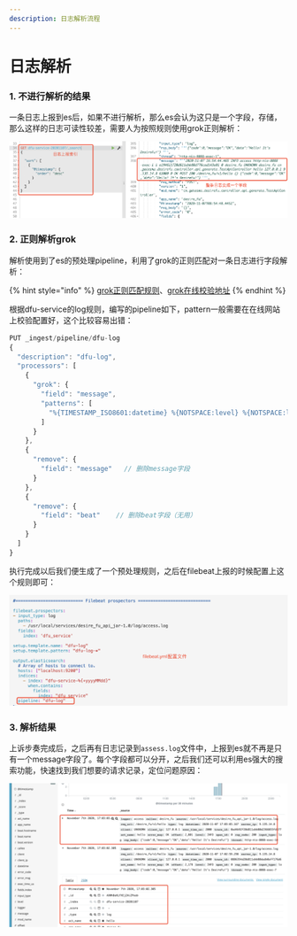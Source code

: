 ```yaml
---
description: 日志解析流程
---
```


# 日志解析

### 1. 不进行解析的结果

一条日志上报到es后，如果不进行解析，那么es会认为这只是一个字段，存储，那么这样的日志可读性较差，需要人为按照规则使用grok正则解析：

![&#x5982;&#x679C;&#x4E0D;&#x8FDB;&#x884C;&#x89E3;&#x6790;&#x7684;&#x7ED3;&#x679C;&#xFF0C;&#x53EF;&#x8BFB;&#x6027;&#x8F83;&#x5DEE;](../../.gitbook/assets/image.png)

### 2. 正则解析grok

解析使用到了es的预处理pipeline，利用了grok的正则匹配对一条日志进行字段解析：

{% hint style="info" %}
[grok正则匹配规则](https://github.com/elastic/logstash/blob/v1.4.2/patterns/grok-patterns)、[grok在线校验地址](https://grokdebug.herokuapp.com/)
{% endhint %}

根据dfu-service的log规则，编写的pipeline如下，pattern一般需要在在线网站上校验配置好，这个比较容易出错：

```javascript
PUT _ingest/pipeline/dfu-log
{
  "description": "dfu-log",
  "processors": [
    {
      "grok": {
        "field": "message",
        "patterns": [
          "%{TIMESTAMP_ISO8601:datetime} %{NOTSPACE:level} %{NOTSPACE:logger} %{NOTSPACE:thread} %{NOTSPACE:version} %{NOTSPACE:trace_id} %{NOTSPACE:span_id} %{NOTSPACE:app_name} %{NOTSPACE:client} %{NOTSPACE:callee} %{NOTSPACE:mod_name} %{NOTSPACE:act_name} %{IP:client_ip} %{IP:server_ip} %{NOTSPACE:exec_time_us} %{NOTSPACE:error_code} %{NOTSPACE:error_msg} %{NOTSPACE:req_method} %{NOTSPACE:rsp_code} %{NOTSPACE:req_url} %{NOTSPACE:req_body} %{GREEDYDATA:rsp_body}"
        ]
      }
    },
    {
      "remove": {
        "field": "message"   // 删除message字段
      }
    },
    {
      "remove": {
        "field": "beat"    // 删除beat字段（无用）
      }
    }
  ]
}
```

执行完成以后我们便生成了一个预处理规则，之后在filebeat上报的时候配置上这个规则即可：

![&#x914D;&#x7F6E;pipeline](../../.gitbook/assets/image%20%282%29.png)

### 3. 解析结果

上诉步奏完成后，之后再有日志记录到`assess.log`文件中，上报到es就不再是只有一个message字段了。每个字段都可以分开，之后我们还可以利用es强大的搜索功能，快速找到我们想要的请求记录，定位问题原因：

![](../../.gitbook/assets/image%20%285%29.png)









